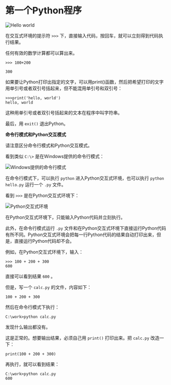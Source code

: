 # 第一个Python程序

![Hello world](https://www.liaoxuefeng.com/files/attachments/001431639811536fb2d4d2944694d419486215f55c8d544000/l)

在交互式环境的提示符 `>>>` 下，直接输入代码，按回车，就可以立刻得到代码执行结果。

任何有效的数学计算都可以算出来。

`>>> 100+200`

`300`

如果要让Python打印出指定的文字，可以用print()函数，然后把希望打印的文字用单引号或者双引号括起来，但不能混用单引号和双引号：

```
>>>print('hello, world')
hello, world
```

这种用单引号或者双引号括起来的文本在程序中叫字符串。

最后，用 `exit()` 退出Python。


**命令行模式和Python交互模式**

请注意区分命令行模式和Python交互模式。

看到类似 `C:\>` 是在Windows提供的命令行模式：

![Windows提供的命令行模式](https://www.liaoxuefeng.com/files/attachments/0014466032359027375f5bf19fc4fee81b8247d1ecb47a9000/l)

在命令行模式下，可以执行 `python` 进入Python交互式环境，也可以执行 `python hello.py` 运行一个 `.py` 文件。

看到 `>>>` 是在Python交互式环境下：

![Python交互式环境](https://www.liaoxuefeng.com/files/attachments/001446601591019cbba6e698d32429bb4754753d86e286a000/l)

在Python交互式环境下，只能输入Python代码并立刻执行。

此外，在命令行模式运行 `.py` 文件和在Python交互式环境下直接运行Python代码有所不同。Python交互式环境会把每一行Python代码的结果自动打印出来，但是，直接运行Python代码却不会。

例如，在Python交互式环境下，输入：

```
>>> 100 + 200 + 300
600
```

直接可以看到结果 `600` 。

但是，写一个 `calc.py` 的文件，内容如下：

```
100 + 200 + 300
```

然后在命令行模式下执行：

```
C:\work>python calc.py
```

发现什么输出都没有。

这是正常的。想要输出结果，必须自己用 `print()` 打印出来。把 `calc.py` 改造一下：

```
print(100 + 200 + 300)
```

再执行，就可以看到结果：

```
C:\work>python calc.py
600
```
